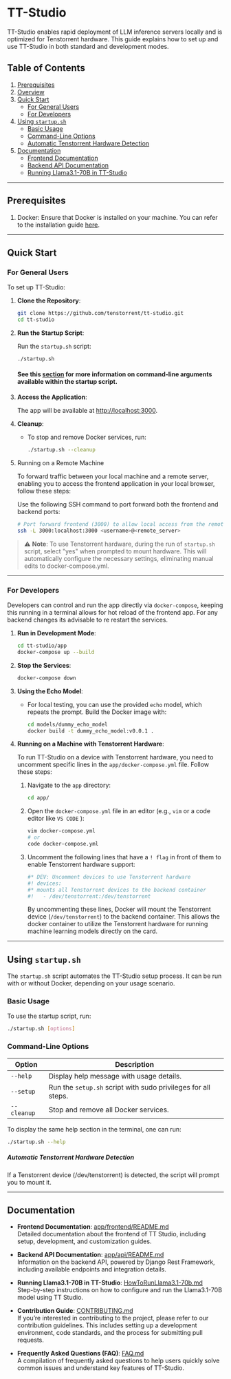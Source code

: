# TT-Studio

TT-Studio enables rapid deployment of LLM inference servers locally and is optimized for Tenstorrent hardware. This guide explains how to set up and use TT-Studio in both standard and development modes.

## Table of Contents

1. [Prerequisites](#prerequisites)
2. [Overview](#overview)
3. [Quick Start](#quick-start)
   - [For General Users](#for-general-users)
   - [For Developers](#for-developers)
4. [Using `startup.sh`](#using-startupsh)
   - [Basic Usage](#basic-usage)
   - [Command-Line Options](#command-line-options)
   - [Automatic Tenstorrent Hardware Detection](#automatic-tenstorrent-hardware-detection)
5. [Documentation](#documentation)
   - [Frontend Documentation](#frontend-documentation)
   - [Backend API Documentation](#backend-api-documentation)
   - [Running Llama3.1-70B in TT-Studio](#running-llama31-70b-in-tt-studio)


---
## Prerequisites
1. Docker: Ensure that Docker is installed on your machine. You can refer to the installation guide [here](https://docs.docker.com/engine/install/).

---
## Quick Start

### For General Users

To set up TT-Studio:

1. **Clone the Repository**:

   ```bash
   git clone https://github.com/tenstorrent/tt-studio.git
   cd tt-studio
   ```

2. **Run the Startup Script**:

   Run the `startup.sh` script:

   ```bash
   ./startup.sh
   ```

   #### See this [section](#command-line-options) for more information on command-line arguments available within the startup script.

3. **Access the Application**:

   The app will be available at [http://localhost:3000](http://localhost:3000).

4. **Cleanup**:
   - To stop and remove Docker services, run:
     ```bash
     ./startup.sh --cleanup
     ```
5. Running on a Remote Machine

   To forward traffic between your local machine and a remote server, enabling you to access the frontend application in your local browser, follow these steps:

   Use the following SSH command to port forward both the frontend and backend ports:

   ```bash
   # Port forward frontend (3000) to allow local access from the remote server
   ssh -L 3000:localhost:3000 <username>@<remote_server>
   ```

> ⚠️ **Note**: To use Tenstorrent hardware, during the run of `startup.sh` script, select "yes" when prompted to mount hardware. This will automatically configure the necessary settings, eliminating manual edits to docker-compose.yml.
---

### For Developers

Developers can control and run the app directly via `docker-compose`, keeping this running in a terminal allows for hot reload of the frontend app. For any backend changes its advisable to re restart the services.

1.  **Run in Development Mode**:

    ```bash
    cd tt-studio/app
    docker-compose up --build
    ```

2.  **Stop the Services**:

    ```bash
    docker-compose down
    ```

3.  **Using the Echo Model**:
    - For local testing, you can use the provided `echo` model, which repeats the prompt.
      Build the Docker image with:
      ```bash
      cd models/dummy_echo_model
      docker build -t dummy_echo_model:v0.0.1 .
      ```
4.  **Running on a Machine with Tenstorrent Hardware**:

    To run TT-Studio on a device with Tenstorrent hardware, you need to uncomment specific lines in the `app/docker-compose.yml` file. Follow these steps:

    1.  Navigate to the `app` directory:

        ```bash
        cd app/
        ```

    2.  Open the `docker-compose.yml` file in an editor (e.g., `vim` or a code editor like `VS CODE` ):

        ```bash
        vim docker-compose.yml
        # or
        code docker-compose.yml
        ```

    3.  Uncomment the following lines that have a `! flag` in front of them to enable Tenstorrent hardware support:
        ```yaml
        #* DEV: Uncomment devices to use Tenstorrent hardware
        #! devices:
        #* mounts all Tenstorrent devices to the backend container
        #!   - /dev/tenstorrent:/dev/tenstorrent
        ```
        By uncommenting these lines, Docker will mount the Tenstorrent device (`/dev/tenstorrent`) to the backend container. This allows the docker container to utilize the Tenstorrent hardware for running machine learning models directly on the card.

---

## Using `startup.sh`

The `startup.sh` script automates the TT-Studio setup process. It can be run with or without Docker, depending on your usage scenario.

### Basic Usage

To use the startup script, run:

```bash
./startup.sh [options]
```

### Command-Line Options

| Option          | Description                                                   |
| --------------- | ------------------------------------------------------------- |
| `--help`        | Display help message with usage details.                      |
| `--setup`       | Run the `setup.sh` script with sudo privileges for all steps. |
| `--cleanup`     | Stop and remove all Docker services.                          |

To display the same help section in the terminal, one can run:

```bash
./startup.sh --help
```
##### Automatic Tenstorrent Hardware Detection

If a Tenstorrent device (/dev/tenstorrent) is detected, the script will prompt you to mount it.

---

## Documentation

- **Frontend Documentation**: [app/frontend/README.md](app/frontend/README.md)  
  Detailed documentation about the frontend of TT Studio, including setup, development, and customization guides.

- **Backend API Documentation**: [app/api/README.md](app/api/README.md)  
  Information on the backend API, powered by Django Rest Framework, including available endpoints and integration details.

- **Running Llama3.1-70B in TT-Studio**: [HowToRunLlama3.1-70b.md](HowToRunLlama3.1-70b.md)  
  Step-by-step instructions on how to configure and run the Llama3.1-70B model using TT Studio.

- **Contribution Guide**: [CONTRIBUTING.md](CONTRIBUTING.md)  
  If you’re interested in contributing to the project, please refer to our contribution guidelines. This includes setting up a development environment, code standards, and the process for submitting pull requests.

- **Frequently Asked Questions (FAQ)**: [FAQ.md](FAQ.md)  
  A compilation of frequently asked questions to help users quickly solve common issues and understand key features of TT-Studio.
